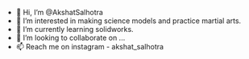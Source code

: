- 👋 Hi, I’m @AkshatSalhotra
- 👀 I’m interested in making science models and practice martial arts.
- 🌱 I’m currently learning solidworks.
- 💞️ I’m looking to collaborate on ...
- 📫 Reach me on instagram - akshat_salhotra

<!---
AkshatSalhotra/AkshatSalhotra is a ✨ special ✨ repository because its `README.md` (this file) appears on your GitHub profile.
You can click the Preview link to take a look at your changes.
--->
